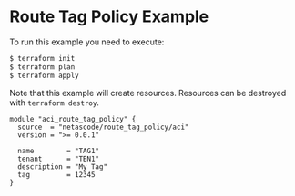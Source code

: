 <!-- BEGIN_TF_DOCS -->
# Route Tag Policy Example

To run this example you need to execute:

```bash
$ terraform init
$ terraform plan
$ terraform apply
```

Note that this example will create resources. Resources can be destroyed with `terraform destroy`.

```hcl
module "aci_route_tag_policy" {
  source  = "netascode/route_tag_policy/aci"
  version = ">= 0.0.1"

  name        = "TAG1"
  tenant      = "TEN1"
  description = "My Tag"
  tag         = 12345
}
```
<!-- END_TF_DOCS -->